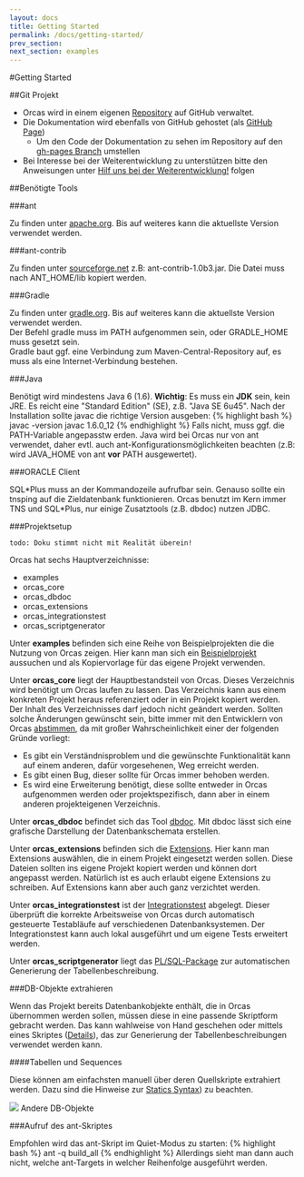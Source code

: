 ```yaml
---
layout: docs
title: Getting Started
permalink: /docs/getting-started/
prev_section:
next_section: examples
---
```


#Getting Started

##Git Projekt

- Orcas wird in einem eigenen [Repository](https://github.com/opitzconsulting/orcas) auf GitHub verwaltet.
- Die Dokumentation wird ebenfalls von GitHub gehostet (als [GitHub Page](https://pages.github.com/))
  - Um den Code der Dokumentation zu sehen im Repository auf den [gh-pages Branch](https://github.com/opitzconsulting/orcas/tree/gh-pages) umstellen
- Bei Interesse bei der Weiterentwicklung zu unterstützen bitte den Anweisungen unter [Hilf uns bei der Weiterentwicklung!](http://localhost:4000/docs/participate/) folgen

<a id="tools"/>

##Benötigte Tools

###ant

Zu finden unter [apache.org](http://ant.apache.org/). Bis auf weiteres kann die aktuellste Version verwendet werden.

###ant-contrib

Zu finden unter [sourceforge.net](http://sourceforge.net/projects/ant-contrib/) z.B: ant-contrib-1.0b3.jar. Die Datei muss nach ANT_HOME/lib kopiert werden.

###Gradle

Zu finden unter [gradle.org](http://www.gradle.org/). Bis auf weiteres kann die aktuellste Version verwendet werden.
<br/>Der Befehl gradle muss im PATH aufgenommen sein, oder GRADLE_HOME muss gesetzt sein.
<br/>Gradle baut ggf. eine Verbindung zum Maven-Central-Repository auf, es muss als eine Internet-Verbindung bestehen.

###Java

Benötigt wird mindestens Java 6 (1.6). **Wichtig**: Es muss ein **JDK** sein, kein JRE. Es reicht eine "Standard Edition" (SE), z.B. "Java SE 6u45". Nach der Installation sollte javac die richtige Version ausgeben:
{% highlight bash %}
javac -version
javac 1.6.0_12
{% endhighlight %}
Falls nicht, muss ggf. die PATH-Variable angepasstw erden. Java wird bei Orcas nur von ant verwendet, daher evtl. auch ant-Konfigurationsmöglichkeiten beachten (z.B: wird JAVA_HOME von ant **vor** PATH ausgewertet).

###ORACLE Client

SQL\*Plus muss an der Kommandozeile aufrufbar sein. Genauso sollte ein tnsping auf die Zieldatenbank funktionieren. Orcas benutzt im Kern immer TNS und SQL\*Plus, nur einige Zusatztools (z.B. dbdoc) nutzen JDBC.

###Projektsetup

``todo: Doku stimmt nicht mit Realität überein!``

Orcas hat sechs Hauptverzeichnisse:

- examples
- orcas_core
- orcas_dbdoc
- orcas_extensions
- orcas_integrationstest
- orcas_scriptgenerator

Unter **examples** befinden sich eine Reihe von Beispielprojekten die die Nutzung von Orcas zeigen. Hier kann man sich ein [Beispielprojekt]({{site.baseurl}}/docs/examples/) aussuchen und als Kopiervorlage für das eigene Projekt verwenden.

Unter **orcas_core** liegt der Hauptbestandsteil von Orcas. Dieses Verzeichnis wird benötigt um Orcas laufen zu lassen. Das Verzeichnis kann aus einem konkreten Projekt heraus referenziert oder in ein Projekt kopiert werden. Der Inhalt des Verzeichnisses darf jedoch nicht geändert werden. Sollten solche Änderungen gewünscht sein, bitte immer mit den Entwicklern von Orcas [abstimmen](https://github.com/opitzconsulting/orcas/issues), da mit großer Wahrscheinlichkeit einer der folgenden Gründe vorliegt:

- Es gibt ein Verständnisproblem und die gewünschte Funktionalität kann auf einem anderen, dafür vorgesehenen, Weg erreicht werden.
- Es gibt einen Bug, dieser sollte für Orcas immer behoben werden.
- Es wird eine Erweiterung benötigt, diese sollte entweder in Orcas aufgenommen werden oder projektspezifisch, dann aber in einem anderen projekteigenen Verzeichnis.

Unter **orcas_dbdoc** befindet sich das Tool [dbdoc]({{site.baseurl}}/docs/dbdoc/). Mit dbdoc lässt sich eine grafische Darstellung der Datenbankschemata erstellen.

Unter **orcas_extensions** befinden sich die [Extensions]({{site.baseurl}}/docs/extensions/). Hier kann man Extensions auswählen, die in einem Projekt eingesetzt werden sollen. Diese Dateien sollten ins eigene Projekt kopiert werden und können dort angepasst werden. Natürlich ist es auch erlaubt eigene Extensions zu schreiben. Auf Extensions kann aber auch ganz verzichtet werden.

Unter **orcas_integrationstest** ist der [Integrationstest]({{site.baseurl}}/docs/integration-tests/) abgelegt. Dieser überprüft die korrekte Arbeitsweise von Orcas durch automatisch gesteuerte Testabläufe auf verschiedenen Datenbanksystemen. Der Integrationstest kann auch lokal ausgeführt und um eigene Tests erweitert werden.

Unter **orcas_scriptgenerator** liegt das [PL/SQL-Package]({{site.baseurl}}/docs/generate-scripts/) zur automatischen Generierung der Tabellenbeschreibung.

###DB-Objekte extrahieren

Wenn das Projekt bereits Datenbankobjekte enthält, die in Orcas übernommen werden sollen, müssen diese in eine passende Skriptform gebracht werden.
Das kann wahlweise von Hand geschehen oder mittels eines Skriptes ([Details]({{site.baseurl}}/docs/generate-scripts/)), das zur Generierung der Tabellenbeschreibungen verwendet werden kann.

####Tabellen und Sequences

Diese können am einfachsten manuell über deren Quellskripte extrahiert werden. Dazu sind die Hinweise zur [Statics Syntax]({{site.baseurl}}/docs/statics-syntax/)) zu beachten.

![]({{site.baseurl}}/assets/error.png) Andere DB-Objekte

###Aufruf des ant-Skriptes

Empfohlen wird das ant-Skript im Quiet-Modus zu starten:
{% highlight bash %}
ant -q build_all
{% endhighlight %}
Allerdings sieht man dann auch nicht, welche ant-Targets in welcher Reihenfolge ausgeführt werden.
